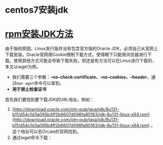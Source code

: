 # centos7安装jdk

# [rpm安装JDK方法](https://www.cnblogs.com/peizhe123/p/7520431.html)

由于版权原因，Linux发行版并没有包含官方版的Oracle JDK，必须自己从官网上下载安装。Oracle官网用Cookie限制下载方式，使得眼下只能用浏览器进行下载，使用其他方式可能会导致下载失败。但还是有方法可以在Linux进行下载的，本文以wget为例。

* 我们需要三个参数：**–no-check-certificate、–no-cookies、–header**，通过`man wget`命令可以查到。
* **用于禁止检查证书**

首先我们要找到要下载JDK的URL地址，例如：

1. [http://download.oracle.com/otn-pub/java/jdk/8u131-b11/d54c1d3a095b4ff2b6607d096fa80163/jdk-8u131-linux-x64.rpm](http://download.oracle.com/otn-pub/java/jdk/8u131-b11/d54c1d3a095b4ff2b6607d096fa80163/jdk-8u131-linux-x64.rpm)
   。这个地址可以去Orcale的官网找到。
2. 通过wget命令下载：



